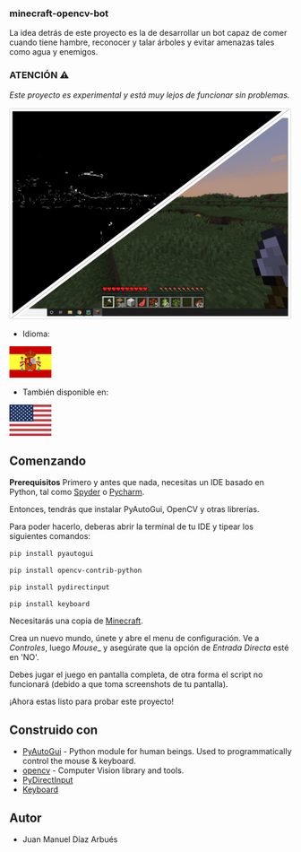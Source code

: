### minecraft-opencv-bot

La idea detrás de este proyecto es la de desarrollar un bot capaz de comer cuando tiene hambre, reconocer y talar árboles y evitar amenazas tales como agua y enemigos.

### ATENCIÓN :warning:

_Este proyecto es experimental y está muy lejos de funcionar sin problemas._

![Collage](/images/collage.png)

- Idioma:

![Spanish](/images/es.png)


- También disponible en:

[![English](/images/us.png)](README.md)


## Comenzando

**Prerequisitos**
Primero y antes que nada, necesitas un IDE basado en Python, tal como [Spyder](https://www.spyder-ide.org/) o [Pycharm](https://www.jetbrains.com/es-es/pycharm/).

Entonces, tendrás que instalar PyAutoGui, OpenCV y otras librerías.

Para poder hacerlo, deberas abrir la terminal de tu IDE y tipear los siguientes comandos:

```
pip install pyautogui
```
```
pip install opencv-contrib-python
```
```
pip install pydirectinput
```
```
pip install keyboard
```
Necesitarás una copia de [Minecraft](www.minecraft.net).

Crea un nuevo mundo, únete y abre el menu de configuración. Ve a _Controles_, luego _Mouse__ y asegúrate que la opción de _Entrada Directa_ esté en 'NO'.

Debes jugar el juego en pantalla completa, de otra forma el script no funcionará (debido a que toma screenshots de tu pantalla).

¡Ahora estas listo para probar este proyecto!

## Construido con

- [PyAutoGui](https://pypi.org/project/PyAutoGUI/) - Python module for human beings. Used to programmatically control the mouse & keyboard.
- [opencv](https://opencv.org/releases/) - Computer Vision library and tools.
- [PyDirectInput](https://pypi.org/project/PyDirectInput/)
- [Keyboard](https://pypi.org/project/keyboard/)

## Autor

- Juan Manuel Díaz Arbués
